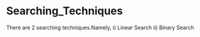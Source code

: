 # Searching_Techniques

There are 2 searching techniques.Namely,
i) Linear Search
ii) Binary Search
